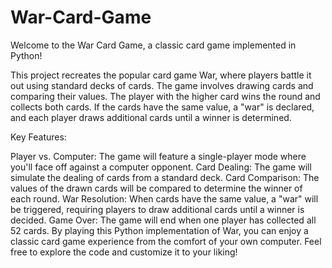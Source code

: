 # War-Card-Game

Welcome to the War Card Game, a classic card game implemented in Python!

This project recreates the popular card game War, where players battle it out using standard decks of cards. The game involves drawing cards and comparing their values. The player with the higher card wins the round and collects both cards. If the cards have the same value, a "war" is declared, and each player draws additional cards until a winner is determined.

Key Features:

Player vs. Computer: The game will feature a single-player mode where you'll face off against a computer opponent.
Card Dealing: The game will simulate the dealing of cards from a standard deck.
Card Comparison: The values of the drawn cards will be compared to determine the winner of each round.
War Resolution: When cards have the same value, a "war" will be triggered, requiring players to draw additional cards until a winner is decided.
Game Over: The game will end when one player has collected all 52 cards.
By playing this Python implementation of War, you can enjoy a classic card game experience from the comfort of your own computer. Feel free to explore the code and customize it to your liking!
